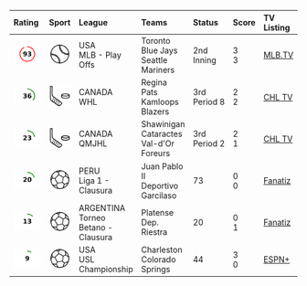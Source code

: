 | Rating                                                                                                                                 | Sport                                                                                                            | League                                | Teams                                     | Status       | Score   | TV Listing                                                                                                             |
|:---------------------------------------------------------------------------------------------------------------------------------------|:-----------------------------------------------------------------------------------------------------------------|:--------------------------------------|:------------------------------------------|:-------------|:--------|:-----------------------------------------------------------------------------------------------------------------------|
| <img src="https://raw.githubusercontent.com/BlakeDuncan25/Donut-SVG-Ratings/bac4e4a278175106499642192132b1786a9aec38/93.svg" alt="93"> | <img src="https://raw.githubusercontent.com/BlakeDuncan25/Donut-SVG-Ratings/master/baseball.png" alt="Baseball"> | USA<br>MLB - Play Offs                | Toronto Blue Jays<br>Seattle Mariners     | 2nd Inning   | 3<br>3  | <a href="https://www.mlb.com/live-stream-games">MLB.TV</a>                                                             |
| <img src="https://raw.githubusercontent.com/BlakeDuncan25/Donut-SVG-Ratings/bac4e4a278175106499642192132b1786a9aec38/36.svg" alt="36"> | <img src="https://raw.githubusercontent.com/BlakeDuncan25/Donut-SVG-Ratings/master/hockey.png" alt="Ice Hockey"> | CANADA<br>WHL                         | Regina Pats<br>Kamloops Blazers           | 3rd Period 8 | 2<br>2  | <a href="https://watch.chl.ca/whl_chl">CHL TV</a>                                                                      |
| <img src="https://raw.githubusercontent.com/BlakeDuncan25/Donut-SVG-Ratings/bac4e4a278175106499642192132b1786a9aec38/23.svg" alt="23"> | <img src="https://raw.githubusercontent.com/BlakeDuncan25/Donut-SVG-Ratings/master/hockey.png" alt="Ice Hockey"> | CANADA<br>QMJHL                       | Shawinigan Cataractes<br>Val-d'Or Foreurs | 3rd Period 2 | 2<br>1  | <a href="https://watch.chl.ca/qmjhl_chl">CHL TV</a>                                                                    |
| <img src="https://raw.githubusercontent.com/BlakeDuncan25/Donut-SVG-Ratings/bac4e4a278175106499642192132b1786a9aec38/20.svg" alt="20"> | <img src="https://raw.githubusercontent.com/BlakeDuncan25/Donut-SVG-Ratings/master/soccer.png" alt="Soccer">     | PERU<br>Liga 1 - Clausura             | Juan Pablo II<br>Deportivo Garcilaso      | 73           | 0<br>0  | <a href="https://watch.fanatiz.com/channels">Fanatiz</a>                                                               |
| <img src="https://raw.githubusercontent.com/BlakeDuncan25/Donut-SVG-Ratings/bac4e4a278175106499642192132b1786a9aec38/13.svg" alt="13"> | <img src="https://raw.githubusercontent.com/BlakeDuncan25/Donut-SVG-Ratings/master/soccer.png" alt="Soccer">     | ARGENTINA<br>Torneo Betano - Clausura | Platense<br>Dep. Riestra                  | 20           | 0<br>1  | <a href="https://watch.fanatiz.com/channels">Fanatiz</a>                                                               |
| <img src="https://raw.githubusercontent.com/BlakeDuncan25/Donut-SVG-Ratings/bac4e4a278175106499642192132b1786a9aec38/9.svg" alt="9">   | <img src="https://raw.githubusercontent.com/BlakeDuncan25/Donut-SVG-Ratings/master/soccer.png" alt="Soccer">     | USA<br>USL Championship               | Charleston<br>Colorado Springs            | 44           | 3<br>0  | <a href="https://www.espn.com/espnplus/schedule/_/type/live/categoryId/119cfa41-71d4-39bf-a790-6273a52b0259">ESPN+</a> |